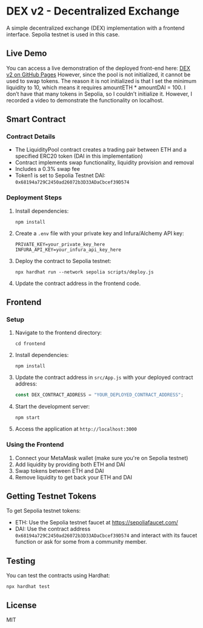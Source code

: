 # DEX v2 - Decentralized Exchange

A simple decentralized exchange (DEX) implementation with a frontend interface. Sepolia testnet is used in this case.

## Live Demo

You can access a live demonstration of the deployed front-end here:
[DEX v2 on GitHub Pages](https://Inkykky.github.io/DEX_ETH_to_DAI)
However, since the pool is not initialized, it cannot be used to swap tokens. The reason it is not initialized is that I set the minimum liquidity to 10, which means it requires amountETH * amountDAI = 100. I don’t have that many tokens in Sepolia, so I couldn't initialize it. However, I recorded a video to demonstrate the functionality on localhost.


## Smart Contract

### Contract Details
- The LiquidityPool contract creates a trading pair between ETH and a specified ERC20 token (DAI in this implementation)
- Contract implements swap functionality, liquidity provision and removal
- Includes a 0.3% swap fee
- Token1 is set to Sepolia Testnet DAI: `0x68194a729C2450ad26072b3D33ADaCbcef39D574`

### Deployment Steps

1. Install dependencies:
   ```
   npm install
   ```

2. Create a `.env` file with your private key and Infura/Alchemy API key:
   ```
   PRIVATE_KEY=your_private_key_here
   INFURA_API_KEY=your_infura_api_key_here
   ```

3. Deploy the contract to Sepolia testnet:
   ```
   npx hardhat run --network sepolia scripts/deploy.js
   ```

4. Update the contract address in the frontend code.

## Frontend

### Setup

1. Navigate to the frontend directory:
   ```
   cd frontend
   ```

2. Install dependencies:
   ```
   npm install
   ```

3. Update the contract address in `src/App.js` with your deployed contract address:
   ```javascript
   const DEX_CONTRACT_ADDRESS = "YOUR_DEPLOYED_CONTRACT_ADDRESS";
   ```

4. Start the development server:
   ```
   npm start
   ```

5. Access the application at `http://localhost:3000`

### Using the Frontend

1. Connect your MetaMask wallet (make sure you're on Sepolia testnet)
2. Add liquidity by providing both ETH and DAI
3. Swap tokens between ETH and DAI
4. Remove liquidity to get back your ETH and DAI

## Getting Testnet Tokens

To get Sepolia testnet tokens:
- ETH: Use the Sepolia testnet faucet at https://sepoliafaucet.com/
- DAI: Use the contract address `0x68194a729C2450ad26072b3D33ADaCbcef39D574` and interact with its faucet function or ask for some from a community member.

## Testing

You can test the contracts using Hardhat:
```
npx hardhat test
```

## License

MIT
